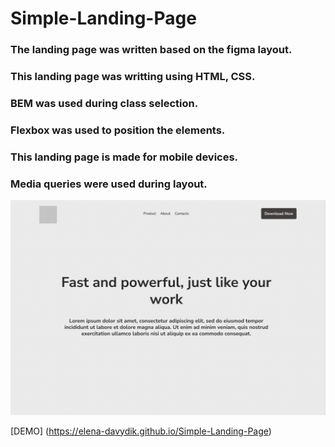 # Simple-Landing-Page

### The landing page was written based on the figma layout.
### This landing page was writting using HTML, CSS. 
### BEM was used during class selection.
### Flexbox was used to position the elements.
### This landing page is made for mobile devices.
### Media queries were used during layout.

<img src="preview.png">

[DEMO] (https://elena-davydik.github.io/Simple-Landing-Page)
